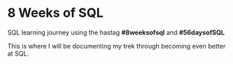 # 8 Weeks of SQL
SQL learning journey using the hastag **#8weeksofsql** and **#56daysofSQL**

This is where I will be documenting my trek through becoming even better at SQL.
